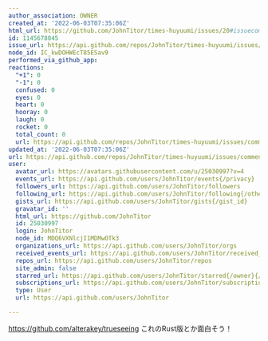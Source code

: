 ```yaml
---
author_association: OWNER
created_at: '2022-06-03T07:35:06Z'
html_url: https://github.com/JohnTitor/times-huyuumi/issues/20#issuecomment-1145678845
id: 1145678845
issue_url: https://api.github.com/repos/JohnTitor/times-huyuumi/issues/20
node_id: IC_kwDOHWEcT85ESav9
performed_via_github_app: 
reactions:
  "+1": 0
  "-1": 0
  confused: 0
  eyes: 0
  heart: 0
  hooray: 0
  laugh: 0
  rocket: 0
  total_count: 0
  url: https://api.github.com/repos/JohnTitor/times-huyuumi/issues/comments/1145678845/reactions
updated_at: '2022-06-03T07:35:06Z'
url: https://api.github.com/repos/JohnTitor/times-huyuumi/issues/comments/1145678845
user:
  avatar_url: https://avatars.githubusercontent.com/u/25030997?v=4
  events_url: https://api.github.com/users/JohnTitor/events{/privacy}
  followers_url: https://api.github.com/users/JohnTitor/followers
  following_url: https://api.github.com/users/JohnTitor/following{/other_user}
  gists_url: https://api.github.com/users/JohnTitor/gists{/gist_id}
  gravatar_id: ''
  html_url: https://github.com/JohnTitor
  id: 25030997
  login: JohnTitor
  node_id: MDQ6VXNlcjI1MDMwOTk3
  organizations_url: https://api.github.com/users/JohnTitor/orgs
  received_events_url: https://api.github.com/users/JohnTitor/received_events
  repos_url: https://api.github.com/users/JohnTitor/repos
  site_admin: false
  starred_url: https://api.github.com/users/JohnTitor/starred{/owner}{/repo}
  subscriptions_url: https://api.github.com/users/JohnTitor/subscriptions
  type: User
  url: https://api.github.com/users/JohnTitor

---
```

https://github.com/alterakey/trueseeing これのRust版とか面白そう！